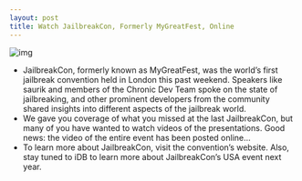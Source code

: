 ```yaml
---
layout: post
title: Watch JailbreakCon, Formerly MyGreatFest, Online
---
```

![img](http://media.idownloadblog.com/wp-content/uploads/2011/09/Screen-Shot-2011-09-19-at-9.37.44-AM.png)
* JailbreakCon, formerly known as MyGreatFest, was the world’s first jailbreak convention held in London this past weekend. Speakers like saurik and members of the Chronic Dev Team spoke on the state of jailbreaking, and other prominent developers from the community shared insights into different aspects of the jailbreak world.
* We gave you coverage of what you missed at the last JailbreakCon, but many of you have wanted to watch videos of the presentations. Good news: the video of the entire event has been posted online…
* To learn more about JailbreakCon, visit the convention’s website. Also, stay tuned to iDB to learn more about JailbreakCon’s USA event next year.

